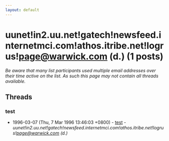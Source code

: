 ```yaml
---
layout: default
---
```


# uunet!in2.uu.net!gatech!newsfeed.internetmci.com!athos.itribe.net!logrus!page@warwick.com (d.) (1 posts)

_Be aware that many list participants used multiple email addresses over their time active on the list. As such this page may not contain all threads available._

## Threads

### test
+ 1996-03-07 (Thu, 7 Mar 1996 13:46:03 +0800) - [test](/archive/1996/03/e3a2a797ac8d71ed810431b4c9f63b9f6ffa76cc419d50ab02c05cc8607e275d) - _uunet!in2.uu.net!gatech!newsfeed.internetmci.com!athos.itribe.net!logrus!page@warwick.com (d.)_

